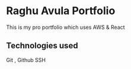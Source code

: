 # Raghu Avula Portfolio

This is my pro portfolio which uses AWS & React

## Technologies used

Git , Github
SSH
